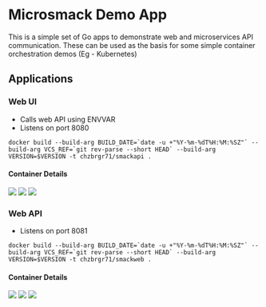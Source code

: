 # Microsmack Demo App

This is a simple set of Go apps to demonstrate web and microservices API communication. These can be used as the basis for some simple container orchestration demos (Eg - Kubernetes)

## Applications

### Web UI
  - Calls web API using ENVVAR
  - Listens on port 8080  

  ```
  docker build --build-arg BUILD_DATE=`date -u +"%Y-%m-%dT%H:%M:%SZ"` --build-arg VCS_REF=`git rev-parse --short HEAD` --build-arg VERSION=$VERSION -t chzbrgr71/smackapi .
  ```
  
#### Container Details
[![](https://images.microbadger.com/badges/image/chzbrgr71/smackweb.svg)](https://microbadger.com/images/chzbrgr71/smackweb "Get your own image badge on microbadger.com")
[![](https://images.microbadger.com/badges/version/chzbrgr71/smackweb.svg)](https://microbadger.com/images/chzbrgr71/smackweb "Get your own version badge on microbadger.com")
[![](https://images.microbadger.com/badges/commit/chzbrgr71/smackweb.svg)](https://microbadger.com/images/chzbrgr71/smackweb "Get your own commit badge on microbadger.com")

### Web API
  - Listens on port 8081

  ```
  docker build --build-arg BUILD_DATE=`date -u +"%Y-%m-%dT%H:%M:%SZ"` --build-arg VCS_REF=`git rev-parse --short HEAD` --build-arg VERSION=$VERSION -t chzbrgr71/smackweb .
  ```

#### Container Details
[![](https://images.microbadger.com/badges/image/chzbrgr71/smackapi.svg)](https://microbadger.com/images/chzbrgr71/smackapi "Get your own image badge on microbadger.com")
[![](https://images.microbadger.com/badges/version/chzbrgr71/smackapi.svg)](https://microbadger.com/images/chzbrgr71/smackapi "Get your own version badge on microbadger.com")
[![](https://images.microbadger.com/badges/commit/chzbrgr71/smackapi.svg)](https://microbadger.com/images/chzbrgr71/smackapi "Get your own commit badge on microbadger.com")